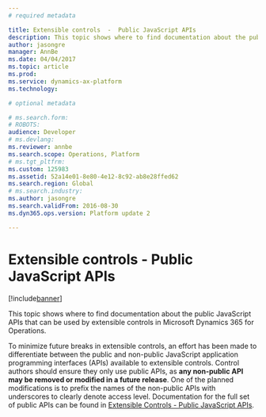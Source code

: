 ```yaml
---
# required metadata

title: Extensible controls  -  Public JavaScript APIs
description: This topic shows where to find documentation about the public JavaScript APIs that can be used by extensible controls in Microsoft Dynamics 365 for Operations. 
author: jasongre
manager: AnnBe
ms.date: 04/04/2017
ms.topic: article
ms.prod: 
ms.service: dynamics-ax-platform
ms.technology: 

# optional metadata

# ms.search.form: 
# ROBOTS: 
audience: Developer
# ms.devlang: 
ms.reviewer: annbe
ms.search.scope: Operations, Platform
# ms.tgt_pltfrm: 
ms.custom: 125983
ms.assetid: 52a14e01-8e80-4e12-8c92-ab8e28ffed62
ms.search.region: Global
# ms.search.industry: 
ms.author: jasongre
ms.search.validFrom: 2016-08-30
ms.dyn365.ops.version: Platform update 2

---
```


# Extensible controls  -  Public JavaScript APIs

[!include[banner](../includes/banner.md)]


This topic shows where to find documentation about the public JavaScript APIs that can be used by extensible controls in Microsoft Dynamics 365 for Operations. 

To minimize future breaks in extensible controls, an effort has been made to differentiate between the public and non-public JavaScript application programming interfaces (APIs) available to extensible controls. Control authors should ensure they only use public APIs, as **any non-public API may be removed or modified in a future release**. One of the planned modifications is to prefix the names of the non-public APIs with underscores to clearly denote access level. Documentation for the full set of public APIs can be found in [Extensible Controls - Public JavaScript APIs](https://mbs.microsoft.com/Files/public/CS/AX/DynamicsAX_JavaScript_API_Documentation_Update2_07_2016.pdf).



